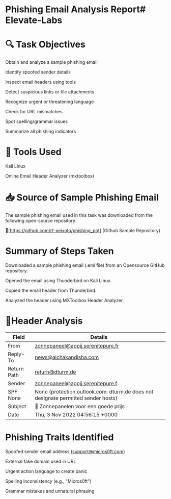 # Phishing Email Analysis Report# Elevate-Labs

# 🔍 Task Objectives

Obtain and analyze a sample phishing email

Identify spoofed sender details

Inspect email headers using tools

Detect suspicious links or file attachments

Recognize urgent or threatening language

Check for URL mismatches

Spot spelling/grammar issues

Summarize all phishing indicators


# 🧪 Tools Used

Kali Linux

Online Email Header Analyzer (mxtoolbox)



# 📥 Source of Sample Phishing Email
The sample phishing email used in this task was downloaded from the following open-source repository:

🔗[https://github.com/rf-peixoto/phishing_pot] (Github Sample Repository)


# Summary of Steps Taken

Downloaded a sample phishing email (.eml file) from an Opensource GitHub repository.

Opened the email using Thunderbird on Kali Linux.

Copied the email header from Thunderbird.

Analyzed the header using MXToolbox Header Analyzer.

# 🔎Header Analysis

| Field  | Details |
| ------------- | ------------- |
| From  | zonnepaneel@appjj.serenitepure.fr  |
| Reply-To | news@aichakandisha.com  |
| Return Path | return@dturm.de  |
| Sender | zonnepaneel@appjj.serenitepure.f  |
| SPF None | None (protection.outlook.com: dturm.de does not designate permitted sender hosts) |
| Subject | 🔋 Zonnepanelen voor een goede prijs  |
| Date | Thu, 3 Nov 2022 04:56:15 +0000|


# Phishing Traits Identified

Spoofed sender email address (support@micros0ft.com)

External fake domain used in URL

Urgent action language to create panic

Spelling inconsistency (e.g., "Micros0ft")

Grammar mistakes and unnatural phrasing
